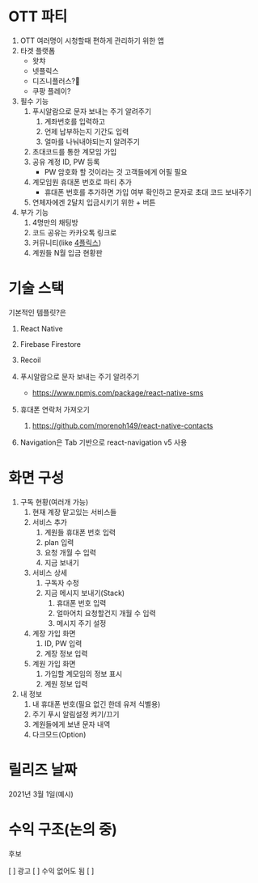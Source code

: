 # OTT 파티

1. OTT 여러명이 시청할때 편하게 관리하기 위한 앱
2. 타겟 플랫폼
   * 왓챠
   * 넷플릭스
   * 디즈니플러스?
   * 쿠팡 플레이?
3. 필수 기능
   1. 푸시알람으로 문자 보내는 주기 알려주기
      1. 계좌번호를 입력하고
      2. 언제 납부하는지 기간도 입력
      3. 얼마를 나눠내야되는지 알려주기
   2. 초대코드를 통한 계모임 가입
   3. 공유 계정 ID, PW 등록
      * PW 암호화 할 것이라는 것 고객들에게 어필 필요
   4. 계모임원 휴대폰 번호로 파티 추가
      * 휴대폰 번호를 추가하면 가입 여부 확인하고 문자로 초대 코드 보내주기
   5. 연체자에겐 2달치 입금시키기 위한 + 버튼
4. 부가 기능
   1. 4명만의 채팅방
   2. 코드 공유는 카카오톡 링크로 
   3. 커뮤니티(like [4플릭스](https://www.4flix.co.kr/))
   4. 계원들 N월 입금 현황판



# 기술 스택

기본적인 템플릿?은

1. React Native
2. Firebase Firestore
3. Recoil



1. 푸시알람으로 문자 보내는 주기 알려주기
   * https://www.npmjs.com/package/react-native-sms
2. 휴대폰 연락처 가져오기
   1. https://github.com/morenoh149/react-native-contacts
3. Navigation은 Tab 기반으로 react-navigation v5 사용



# 화면 구성

1. 구독 현황(여러개 가능)
   1. 현재 계장 맡고있는 서비스들
   2. 서비스 추가
      1. 계원들 휴대폰 번호 입력
      2. plan 입력
      3. 요청 개월 수 입력
      4. 지금 보내기
   3. 서비스 상세
      1. 구독자 수정
      2. 지금 메시지 보내기(Stack)
         1. 휴대폰 번호 입력
         2. 얼마어치 요청할건지 개월 수 입력
         3. 메시지 주기 설정
   4. 계장 가입 화면
      1. ID, PW 입력
      2. 계장 정보 입력
   5. 계원 가입 화면
      1. 가입할 계모임의 정보 표시
      2. 계원 정보 입력
2. 내 정보
   1. 내 휴대폰 번호(필요 없긴 한데 유저 식별용)
   2. 주기 푸시 알림설정 켜기/끄기
   3. 계원들에게 보낸 문자 내역
   4. 다크모드(Option)


# 릴리즈 날짜

2021년 3월 1일(예시)



# 수익 구조(논의 중)

후보

[ ] 광고
[ ] 수익 없어도 됨
[ ] 